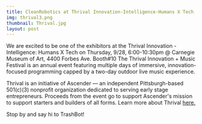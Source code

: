 ```yaml
---
title: CleanRobotics at Thrival Innovation-Intelligence-Humans X Tech
img: thrival3.png
thumbnail: Thrival.jpg
layout: post
---
```

We are excited to be one of the exhibitors at the Thrival Innovation - Intelligence: Humans X Tech on Thursday, 9/28, 6:00-10:30pm @ Carnegie Museum of Art, 4400 Forbes Ave. Booth#10
The Thrival Innovation + Music Festival is an annual event featuring multiple days of immersive, innovation-focused programming capped by a two-day outdoor live music experience.

Thrival is an initiative of Ascender — an independent Pittsburgh-based 501(c)(3) nonprofit organization dedicated to serving early stage entrepreneurs. Proceeds from the event go to support Ascender's mission to support starters and builders of all forms.
Learn more about Thrival [here.](http://www.thrivalfestival.com/2017-programs-schedule/)

Stop by and say hi to TrashBot!

